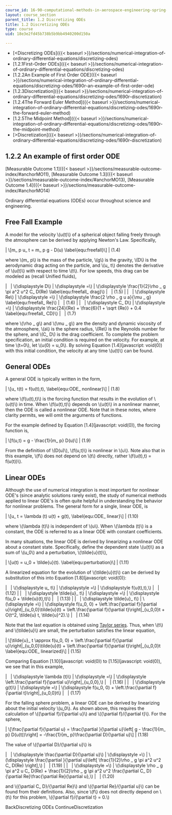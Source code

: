 ```yaml
---
course_id: 16-90-computational-methods-in-aerospace-engineering-spring-2014
layout: course_section
parent_title: 1.2 Discretizing ODEs
title: 1.2 Discretizing ODEs
type: course
uid: 18e3e2fd45b738b5b9bb4940200d150a

---
```


*   [<Discretizing ODEs]({{< baseurl >}}/sections/numerical-integration-of-ordinary-differential-equations/discretizing-odes)
*   [1.2.1First-Order ODEs]({{< baseurl >}}/sections/numerical-integration-of-ordinary-differential-equations/discretizing-odes)
*   [1.2.2An Example of First Order ODE]({{< baseurl >}}/sections/numerical-integration-of-ordinary-differential-equations/discretizing-odes/1690r-an-example-of-first-order-ode)
*   [1.2.3Discretization]({{< baseurl >}}/sections/numerical-integration-of-ordinary-differential-equations/discretizing-odes/1690r-discretization)
*   [1.2.4The Forward Euler Method]({{< baseurl >}}/sections/numerical-integration-of-ordinary-differential-equations/discretizing-odes/1690r-the-forward-euler-method)
*   [1.2.5The Midpoint Method]({{< baseurl >}}/sections/numerical-integration-of-ordinary-differential-equations/discretizing-odes/1690r-the-midpoint-method)
*   [\>Discretization]({{< baseurl >}}/sections/numerical-integration-of-ordinary-differential-equations/discretizing-odes/1690r-discretization)

1.2.2 An example of first order ODE
-----------------------------------

[Measurable Outcome 1.1]({{< baseurl >}}/sections/measurable-outcome-index/#anchorMO11), [Measurable Outcome 1.3]({{< baseurl >}}/sections/measurable-outcome-index/#anchorMO13), [Measurable Outcome 1.4]({{< baseurl >}}/sections/measurable-outcome-index/#anchorMO14)

Ordinary differential equations (ODEs) occur throughout science and engineering.

Free Fall Example
-----------------

A model for the velocity \\(u(t)\\) of a spherical object falling freely through the atmosphere can be derived by applying Newton's Law. Specifically,

| \\\[m\_ p u\_ t = m\_ p g - D(u) \\label{equ:freefall}\\\] | (1.4) 

where \\(m\_ p\\) is the mass of the particle, \\(g\\) is the gravity, \\(D\\) is the aerodynamic drag acting on the particle, and \\(u\_ t\\) denotes the derivative of \\(u(t)\\) with respect to time \\(t\\). For low speeds, this drag can be modeled as (recall Unified fluids),

| &nbsp; | \\(\\displaystyle D\\) | \\(\\displaystyle =\\) | \\(\\displaystyle \\frac{1}{2}\\rho \_ g \\pi a^2 u^2 C\_ D(Re) \\label{equ:freefall\_ drag}\\) | &nbsp; | (1.5) |
| &nbsp; | \\(\\displaystyle Re\\) | \\(\\displaystyle =\\) | \\(\\displaystyle \\frac{2 \\rho \_ g u a}{\\mu \_ g} \\label{equ:freefall\_ Re}\\) | &nbsp; | (1.6) |
| &nbsp; | \\(\\displaystyle C\_ D\\) | \\(\\displaystyle =\\) | \\(\\displaystyle \\frac{24}{Re} + \\frac{6}{1 + \\sqrt {Re}} + 0.4 \\label{equ:freefall\_ CD}\\) | &nbsp; | (1.7) 

where \\(\\rho \_ g\\) and \\(\\mu \_ g\\) are the density and dynamic viscosity of the atmosphere, \\(a\\) is the sphere radius, \\(Re\\) is the Reynolds number for the sphere, and \\(C\_ D\\) is the drag coefficient. To complete the problem specification, an initial condition is required on the velocity. For example, at time \\(t=0\\), let \\(u(0) = u\_0\\). By solving Equation [1.4](javascript: void(0)) with this initial condition, the velocity at any time \\(u(t)\\) can be found.

General ODEs
------------

A general ODE is typically written in the form,

| \\\[u\_ t(t) = f(u(t),t), \\label{equ:ODE\_ nonlinear}\\\] | (1.8) 

where \\(f(u(t),t)\\) is the forcing function that results in the evolution of \\(u(t)\\) in time. When \\(f(u(t),t)\\) depends on \\(u(t)\\) in a nonlinear manner, then the ODE is called a nonlinear ODE. Note that in these notes, where clarity permits, we will omit the arguments of functions.

For the example defined by Equation [1.4](javascript: void(0)), the forcing function is,

| \\\[f(u,t) = g - \\frac{1}{m\_ p} D(u)\\\] | (1.9) 

From the definition of \\(D(u)\\), \\(f(u,t)\\) is nonlinear in \\(u\\). Note also that in this example, \\(f\\) does not depend on \\(t\\) directly, rather \\(f(u(t),t) = f(u(t))\\).

Linear ODEs
-----------

Although the use of numerical integration is most important for nonlinear ODE's (since analytic solutions rarely exist), the study of numerical methods applied to linear ODE's is often quite helpful in understanding the behavior for nonlinear problems. The general form for a single, linear ODE, is

| \\\[u\_ t = \\lambda (t) u(t) + g(t), \\label{equ:ODE\_ linear}\\\] | (1.10) 

where \\(\\lambda (t)\\) is independent of \\(u\\). When \\(\\lambda (t)\\) is a constant, the ODE is referred to as a linear ODE with constant coefficients.

In many situations, the linear ODE is derived by linearizing a nonlinear ODE about a constant state. Specifically, define the dependent state \\(u(t)\\) as a sum of \\(u\_0\\) and a perturbation, \\(\\tilde{u}(t)\\),

| \\\[u(t) = u\_0 + \\tilde{u}(t). \\label{equ:perturbation}\\\] | (1.11) 

A linearized equation for the evolution of \\(\\tilde{u}(t)\\) can be derived by substitution of this into Equation [1.8](javascript: void(0)):

| &nbsp; | \\(\\displaystyle u\_ t\\) | \\(\\displaystyle =\\) | \\(\\displaystyle f(u(t),t),\\) | &nbsp; | (1.12) |
| &nbsp; | \\(\\displaystyle \\tilde{u}\_ t\\) | \\(\\displaystyle =\\) | \\(\\displaystyle f(u\_0 + \\tilde{u}(t),t)\\) | &nbsp; | (1.13) |
| &nbsp; | \\(\\displaystyle \\tilde{u}\_ t\\) | \\(\\displaystyle =\\) | \\(\\displaystyle f(u\_0, 0) + \\left.\\frac{\\partial f}{\\partial u}\\right&#124;\_{u\_0,0}\\tilde{u}(t) + \\left.\\frac{\\partial f}{\\partial t}\\right&#124;\_{u\_0,0}t + O(t^2, \\tilde{u} t, \\tilde{u}^2).\\) | &nbsp; | (1.14) 

Note that the last equation is obtained using [Taylor series](http://crosslinks.mit.edu/topic/taylor-series/). Thus, when \\(t\\) and \\(\\tilde{u}\\) are small, the perturbation satisfies the linear equation,

| \\\[\\tilde{u}\_ t \\approx f(u\_0, 0) + \\left.\\frac{\\partial f}{\\partial u}\\right&#124;\_{u\_0,0}\\tilde{u}(t) + \\left.\\frac{\\partial f}{\\partial t}\\right&#124;\_{u\_0,0}t \\label{equ:ODE\_ linearized}\\\] | (1.15) 

Comparing Equation [1.10](javascript: void(0)) to [1.15](javascript: void(0)), we see that in this example,

| &nbsp; | \\(\\displaystyle \\lambda (t)\\) | \\(\\displaystyle =\\) | \\(\\displaystyle \\left.\\frac{\\partial f}{\\partial u}\\right&#124;\_{u\_0,0},\\) | &nbsp; | (1.16) |
| &nbsp; | \\(\\displaystyle g(t)\\) | \\(\\displaystyle =\\) | \\(\\displaystyle f(u\_0, 0) + \\left.\\frac{\\partial f}{\\partial t}\\right&#124;\_{u\_0,0}t\\) | &nbsp; | (1.17) 

For the falling sphere problem, a linear ODE can be derived by linearizing about the initial velocity \\(u\_0\\). As shown above, this requires the calculation of \\({\\partial f}/{\\partial u}\\) and \\({\\partial f}/{\\partial t}\\). For the sphere,

| \\\[\\frac{\\partial f}{\\partial u} = \\frac{\\partial }{\\partial u}\\left\[ g - \\frac{1}{m\_ p} D(u(t))\\right\] = -\\frac{1}{m\_ p}\\frac{\\partial D}{\\partial u}\\\] | (1.18) 

The value of \\({\\partial D}/{\\partial u}\\) is

| &nbsp; | \\(\\displaystyle \\frac{\\partial D}{\\partial u}\\) | \\(\\displaystyle =\\) | \\(\\displaystyle \\frac{\\partial }{\\partial u}\\left\[ \\frac{1}{2}\\rho \_ g \\pi a^2 u^2 C\_ D(Re) \\right\],\\) | &nbsp; | (1.19) |
| &nbsp; | \\(\\displaystyle =\\) | \\(\\displaystyle \\rho \_ g \\pi a^2 u C\_ D(Re) + \\frac{1}{2}\\rho \_ g \\pi a^2 u^2 \\frac{\\partial C\_ D}{\\partial Re}\\frac{\\partial Re}{\\partial u},\\) | &nbsp; | (1.20) 

and \\({\\partial C\_ D}/{\\partial Re}\\) and \\({\\partial Re}/{\\partial u}\\) can be found from their definitions. Also, since \\(f\\) does not directly depend on \\(t\\) for this problem, \\({\\partial f}/{\\partial t} = 0.\\)

BackDiscretizing ODEs ContinueDiscretization